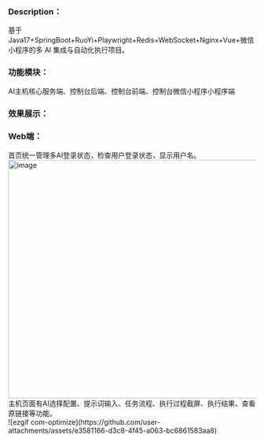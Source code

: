 <h3><b>Description：</b></h3>
基于Java17+SpringBoot+RuoYi+Playwright+Redis+WebSocket+Nginx+Vue+微信小程序的多 AI 集成与自动化执行项目。
<h3><b>功能模块：</b></h3>
AI主机核心服务端、控制台后端、控制台前端、控制台微信小程序小程序端
<h3><b>效果展示：</b></h3>
<h3><b>Web端：</b></h3>
首页统一管理多AI登录状态，检查用户登录状态，显示用户名。
<img width="1535" height="484" alt="image" src="https://github.com/user-attachments/assets/034a7be0-a79b-4dd0-8c7d-fe68fb6c8c08" />
主机页面有AI选择配置、提示词输入、任务流程、执行过程截屏、执行结果、查看原链接等功能。</br>
![ezgif com-optimize](https://github.com/user-attachments/assets/e3581166-d3c8-4f45-a063-bc6861583aa8)
